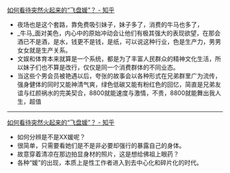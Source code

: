 [ 如何看待突然火起来的“飞盘媛”？ - 知乎](https://www.zhihu.com/question/536869830/answer/2576472141)

- 夜场也是这个套路，靠免费吸引妹子，妹子多了，消费的牛马也多了，
- _牛马_面对美色，内心中的原始冲动会让他们有极其强大的表现欲望，在那会酒已不是酒，是水，钱更不是钱，是纸，可以说这种行业，色是生产力，男男女女就是生产关系。
- 文娱和体育本来就算是一个系统，都是为了丰富人民群众的精神文化生活，所以妹子们也不算是改行，仅仅是同一个消费群体的不同业态。
- 当这些个男会员被艳遇以后，夸张的故事会以各种形式在兄弟群里广为流传，强身健体的同时又能神清气爽，绿色低碳又能有粉红色的回忆，简直是兄弟友谊与红颜祸水的完美契合，8800就能速度与激情，不贵，8800就能舞出我人生，超值
---
[ 如何看待突然火起来的“飞盘媛”？ - 知乎](https://www.zhihu.com/question/536869830/answer/2558542503)

- 如何分辨是不是XX媛呢？
- 很简单，只需要看她们是不是非必要却强行的暴露自己的身体。
- 故意穿着清凉在那边拍显身材的照片，这是想给佛祖上眼药？
- 各种“媛”的出现，本质上是性工作者进入到去中心化和碎片化的时代。
